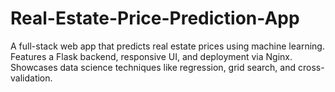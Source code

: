 # Real-Estate-Price-Prediction-App
A full-stack web app that predicts real estate prices using machine learning. Features a Flask backend, responsive UI, and deployment via Nginx. Showcases data science techniques like regression, grid search, and cross-validation.

